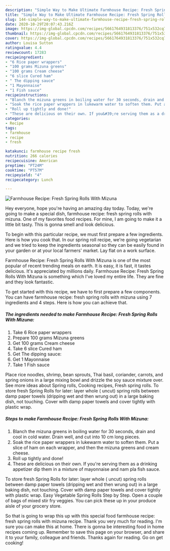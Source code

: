 ```yaml
---
description: "Simple Way to Make Ultimate Farmhouse Recipe: Fresh Spring Rolls With Mizuna"
title: "Simple Way to Make Ultimate Farmhouse Recipe: Fresh Spring Rolls With Mizuna"
slug: 144-simple-way-to-make-ultimate-farmhouse-recipe-fresh-spring-rolls-with-mizuna
date: 2020-10-29T20:07:43.216Z
image: https://img-global.cpcdn.com/recipes/5661764931813376/751x532cq70/farmhouse-recipe-fresh-spring-rolls-with-mizuna-recipe-main-photo.jpg
thumbnail: https://img-global.cpcdn.com/recipes/5661764931813376/751x532cq70/farmhouse-recipe-fresh-spring-rolls-with-mizuna-recipe-main-photo.jpg
cover: https://img-global.cpcdn.com/recipes/5661764931813376/751x532cq70/farmhouse-recipe-fresh-spring-rolls-with-mizuna-recipe-main-photo.jpg
author: Louisa Sutton
ratingvalue: 4.4
reviewcount: 17283
recipeingredient:
- "6 Rice paper wrappers"
- "100 grams Mizuna greens"
- "100 grams Cream cheese"
- "6 slice Cured ham"
- " The dipping sauce"
- "1 Mayonnaise"
- "1 Fish sauce"
recipeinstructions:
- "Blanch the mizuna greens in boiling water for 30 seconds, drain and cool in cold water. Drain well, and cut into 10 cm long pieces."
- "Soak the rice paper wrappers in lukewarm water to soften them. Put a slice of ham on each wrapper, and then the mizuna greens and cream cheese."
- "Roll up tightly and done!"
- "These are delicious on their own. If you&#39;re serving them as a drinking appetizer dip them in a mixture of mayonnaise and nam pla fish sauce."
categories:
- Recipe
tags:
- farmhouse
- recipe
- fresh

katakunci: farmhouse recipe fresh 
nutrition: 266 calories
recipecuisine: American
preptime: "PT24M"
cooktime: "PT57M"
recipeyield: "4"
recipecategory: Lunch

---
```



![Farmhouse Recipe: Fresh Spring Rolls With Mizuna](https://img-global.cpcdn.com/recipes/5661764931813376/751x532cq70/farmhouse-recipe-fresh-spring-rolls-with-mizuna-recipe-main-photo.jpg)

Hey everyone, hope you're having an amazing day today. Today, we're going to make a special dish, farmhouse recipe: fresh spring rolls with mizuna. One of my favorites food recipes. For mine, I am going to make it a little bit tasty. This is gonna smell and look delicious.

To begin with this particular recipe, we must first prepare a few ingredients. Here is how you cook that. In our spring roll recipe, we&#39;re going vegetarian and we tried to keep the ingredients seasonal so they can be easily found in your garden or at your local farmers&#39; market. Lay flat on a work surface.

Farmhouse Recipe: Fresh Spring Rolls With Mizuna is one of the most popular of recent trending meals on earth. It is easy, it is fast, it tastes delicious. It's appreciated by millions daily. Farmhouse Recipe: Fresh Spring Rolls With Mizuna is something which I've loved my entire life. They are fine and they look fantastic.


To get started with this recipe, we have to first prepare a few components. You can have farmhouse recipe: fresh spring rolls with mizuna using 7 ingredients and 4 steps. Here is how you can achieve that.

<!--inarticleads1-->

##### The ingredients needed to make Farmhouse Recipe: Fresh Spring Rolls With Mizuna:

1. Take 6 Rice paper wrappers
1. Prepare 100 grams Mizuna greens
1. Get 100 grams Cream cheese
1. Take 6 slice Cured ham
1. Get  The dipping sauce:
1. Get 1 Mayonnaise
1. Take 1 Fish sauce


Place rice noodles, shrimp, bean sprouts, Thai basil, coriander, carrots, and spring onions in a large mixing bowl and drizzle the soy sauce mixture over. See more ideas about Spring rolls, Cooking recipes, Fresh spring rolls. To store fresh Spring Rolls for later: layer whole ( uncut) spring rolls between damp paper towels (dripping wet and then wrung out) in a large baking dish, not touching. Cover with damp paper towels and cover tightly with plastic wrap. 

<!--inarticleads2-->

##### Steps to make Farmhouse Recipe: Fresh Spring Rolls With Mizuna:

1. Blanch the mizuna greens in boiling water for 30 seconds, drain and cool in cold water. Drain well, and cut into 10 cm long pieces.
1. Soak the rice paper wrappers in lukewarm water to soften them. Put a slice of ham on each wrapper, and then the mizuna greens and cream cheese.
1. Roll up tightly and done!
1. These are delicious on their own. If you&#39;re serving them as a drinking appetizer dip them in a mixture of mayonnaise and nam pla fish sauce.


To store fresh Spring Rolls for later: layer whole ( uncut) spring rolls between damp paper towels (dripping wet and then wrung out) in a large baking dish, not touching. Cover with damp paper towels and cover tightly with plastic wrap. Easy Vegetable Spring Rolls Step by Step. Open a couple of bags of mixed stir fry veggies. You can pick these up in your produce aisle of your grocery store. 

So that is going to wrap this up with this special food farmhouse recipe: fresh spring rolls with mizuna recipe. Thank you very much for reading. I'm sure you can make this at home. There is gonna be interesting food in home recipes coming up. Remember to save this page on your browser, and share it to your family, colleague and friends. Thanks again for reading. Go on get cooking!
